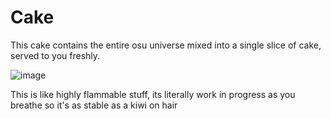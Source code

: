 # Cake
This cake contains the entire osu universe mixed into a single slice of cake, served to you freshly.

![image](https://user-images.githubusercontent.com/40531871/112424519-f7b5ac80-8d0a-11eb-9145-4a500701ee6c.png)

This is like highly flammable stuff, its literally work in progress as you breathe so it's as stable as a kiwi on hair
